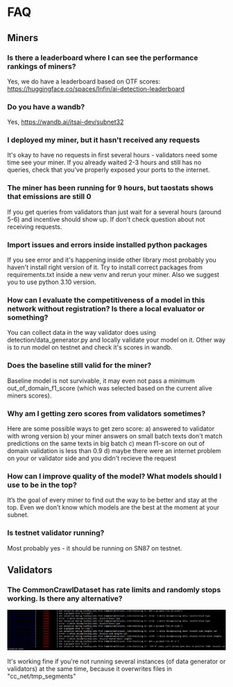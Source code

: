 # FAQ

## Miners
### Is there a leaderboard where I can see the performance rankings of miners?
Yes, we do have a leaderboard based on OTF scores: https://huggingface.co/spaces/Infin/ai-detection-leaderboard 

### Do you have a wandb?
Yes, https://wandb.ai/itsai-dev/subnet32

### I deployed my miner, but it hasn't received any requests
It's okay to have no requests in first several hours - validators need some time see your miner.
If you already waited 2-3 hours and still has no queries, check that you've properly exposed your ports to the internet.

### The miner has been running for 9 hours, but taostats shows that emissions are still 0
If you get queries from validators than just wait for a several hours (around 5-6) and incentive should show up. 
If don't check question about not receiving requests.

### Import issues and errors inside installed python packages
If you see error and it's happening inside other library most probably you haven't install right version of it. 
Try to install correct packages from requirements.txt inside a new venv and rerun your miner.
Also we suggest you to use python 3.10 version.

### How can I evaluate the competitiveness of a model in this network without registration? Is there a local evaluator or something?
You can collect data in the way validator does using detection/data_generator.py and locally validate your model on it.
Other way is to run model on testnet and check it's scores in wandb.

### Does the baseline still valid for the miner?
Baseline model is not survivable, it may even not pass a minimum out_of_domain_f1_score (which was selected based on the current alive miners scores).

### Why am I getting zero scores from validators sometimes?
Here are some possible ways to get zero score:
a) answered to validator with wrong version
b) your miner answers on small batch texts don't match predictions on the same texts in big batch
c) mean f1-score on out of domain validation is less than 0.9
d) maybe there were an internet problem on your or validator side and you didn't recieve the request

### How can I improve quality of the model? What models should I use to be in the top?
It’s the goal of every miner to find out the way to be better and stay at the top. Even we don’t know which models are the best at the moment at your subnet. 

### Is testnet validator running?
Most probably yes - it should be running on SN87 on testnet.

## Validators

### The CommonCrawlDataset has rate limits and randomly stops working. Is there any alternative?
![img.png](faq_1.png)

It's  working fine if you're not running several instances (of data generator or validators) at the same time, because it overwrites files in "cc_net/tmp_segments"


